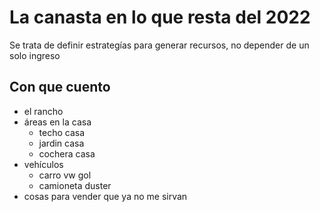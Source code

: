# La canasta en lo que resta del 2022

Se trata de definir estrategías para generar recursos, no depender de un solo ingreso


## Con que cuento
- el rancho
- áreas en la casa
	- techo casa
	- jardin casa
	- cochera casa
- vehículos
	- carro vw gol
	- camioneta duster
- cosas para vender que ya no me sirvan